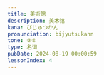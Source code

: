 ```yaml
---
title: 美術館
description: 美术馆
kana: びじゅつかん
pronunciation: bijyutsukann
tone: ③②
type: 名词
pubDate: 2024-08-19 00:00:59
lessonIndex: 4
---
```

